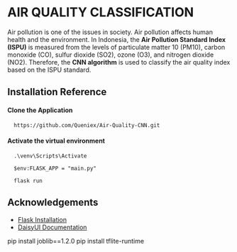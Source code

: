 
# AIR QUALITY CLASSIFICATION

Air pollution is one of the issues in society. Air pollution affects human health and the environment. In Indonesia, the **Air Pollution Standard Index (ISPU)** is measured from the levels of particulate matter 10 (PM10), carbon monoxide (CO), sulfur dioxide (SO2), ozone (O3), and nitrogen dioxide (NO2). Therefore, the **CNN algorithm** is used to classify the air quality index based on the ISPU standard.

## Installation Reference

#### Clone the Application

```http
  https://github.com/Queniex/Air-Quality-CNN.git
```

#### Activate the virtual environment

```http
  .\venv\Scripts\Activate
```

```http
  $env:FLASK_APP = "main.py"
```

```http
  flask run
```

## Acknowledgements

 - [Flask Installation](https://flask.palletsprojects.com/en/3.0.x/installation/)
 - [DaisyUI Documentation](https://daisyui.com/)


pip install joblib==1.2.0
pip install tflite-runtime